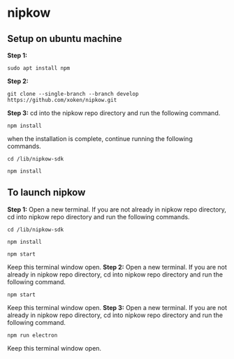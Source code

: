 # nipkow

## Setup on ubuntu machine

**Step 1:**

```
sudo apt install npm
```

**Step 2:**

```
git clone --single-branch --branch develop https://github.com/xoken/nipkow.git
```

**Step 3:**
cd into the nipkow repo directory and run the following command.

```
npm install
```

when the installation is complete, continue running the following commands.

```
cd /lib/nipkow-sdk
```

```
npm install
```

## To launch nipkow

**Step 1:**
Open a new terminal.
If you are not already in nipkow repo directory, cd into nipkow repo directory and run the following commands.

```
cd /lib/nipkow-sdk
```

```
npm install
```

```
npm start
```

Keep this terminal window open.
**Step 2:**
Open a new terminal.
If you are not already in nipkow repo directory, cd into nipkow repo directory and run the following command.

```
npm start
```

Keep this terminal window open.
**Step 3:**
Open a new terminal.
If you are not already in nipkow repo directory, cd into nipkow repo directory and run the following command.

```
npm run electron
```

Keep this terminal window open.

